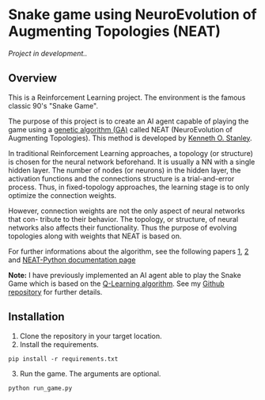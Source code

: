 # Snake game using NeuroEvolution of Augmenting Topologies (NEAT)
*Project in development..*

## Overview

This is a Reinforcement Learning project. The environment is the famous classic 90's "Snake Game".

The purpose of this project is to create an AI agent capable of playing the game using a [genetic algorithm (GA)](https://www.sciencedirect.com/topics/engineering/genetic-algorithm) called NEAT (NeuroEvolution of Augmenting Topologies). This method is developed by [Kenneth O. Stanley](http://www.cs.ucf.edu/~kstanley/). 

In traditional Reinforcement Learning approaches, a topology (or structure) is chosen for the neural network beforehand. It is usually a NN with a single hidden layer. The number of nodes (or neurons) in the hidden layer, the activation functions and the connections structure is a trial-and-error process. Thus, in fixed-topology approaches, the learning stage is to only optimize the connection weights.

However, connection weights are not the only aspect of neural networks that con-
tribute to their behavior. The topology, or structure, of neural networks also affects
their functionality. Thus the purpose of evolving topologies along with weights that NEAT is based on. 

For further informations about the algorithm, see the following papers [1](http://nn.cs.utexas.edu/downloads/papers/stanley.cec02.pdf), [2](http://nn.cs.utexas.edu/downloads/papers/stanley.ec02.pdf) and [NEAT-Python documentation page](https://neat-python.readthedocs.io/en/latest/index.html) 


**Note:** I have previously implemented an AI agent able to play the Snake Game which is based on the [Q-Learning algorithm](https://en.wikipedia.org/wiki/Q-learning). See my [Github repository](https://github.com/AbdelilahTahlil/Reinforcement_Learning_Snake_Game) for further details.


## Installation

1. Clone the repository in your target location.
2. Install the requirements.
```
pip install -r requirements.txt
```
3. Run the game. The arguments are optional.
```
python run_game.py
